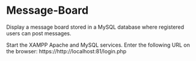 # Message-Board
Display a message board stored in a MySQL database where registered users can post messages.

Start the XAMPP Apache and MySQL services.
Enter the following URL on the browser:
https://http://localhost:81/login.php
